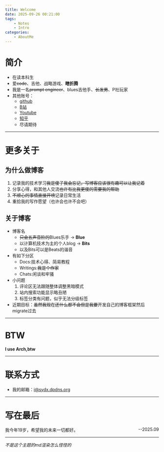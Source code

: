 ```yaml
---
title: Welcome
date: 2025-09-26 00:21:00
tags: 
    - Notes
    - Intro
categories:
    - AboutMe
---
```


# 简介

- 在读本科生
- 爱~~code~~、吉他、战略游戏、**瞎折腾**
- 我是一名~~prompt engineer~~、blues吉他手、~~长发男~~、P社玩家
- 其他账号：
    - [github](https://github.com/SydX-pages/SydX-pages)
    - [B站](https://space.bilibili.com/478112523?spm_id_from=333.1007.0.0)
    - [Youtube](https://www.youtube.com/@sydxu2750)
    - [知乎](https://www.zhihu.com/people/yu-xi-60-38-62)
    - 尽请期待

---

# 更多关于

## 为什么做博客

1. 记录我的技术学习~~我是傻子我会忘记，写博客应该很有趣可以让我记着~~
2. 分享心得，和其他人交流~~也许有比我更傻的需要我的帮助~~
3. ~~不顺心的事情直接开喷~~记录日常生活
4. 重拾我的写作愿望（也许会也许不会吧）

## 关于博客

- 博客名
    - ~~只会五声音阶的~~Blues乐手 -> **Blue**
    - 以计算机技术为主的个人blog -> **Bits**
    - 以及Bits可以是Beats的谐音
- 有如下分区
    <!--25.09.26-->
    - Docs:技术心得、简易教程
    - Writings:~~我是个作家~~
    - Chats:闲谈和牢骚
- 小问题
	1. 评论区无法跟随整体调整黑暗模式
	2. 站内搜索功能显示略丑陋
	3. 标签分类有问题，似乎无法分级标签
- 近期目标：~~虽然我现在还什么都不会但是我要~~开发自己的博客框架然后migrate过去

---

# BTW

**I use Arch,btw**

---

# 联系方式

- 我的邮箱：i@sydx.dpdns.org

---

# 写在最后

<div style = 'float:left'>我今年19岁，希望我的未来一切都好。</div> <div style = 'float:right'>--2025.09</div>

<div style = 'clear:both'></div>

---

*不是这个主题的md渲染怎么怪怪的*
